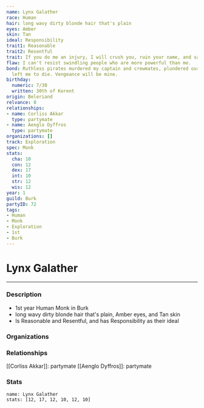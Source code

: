 ```yaml
---
name: Lynx Galather
race: Human
hair: long wavy dirty blonde hair that's plain
eyes: Amber
skin: Tan
ideal: Responsibility
trait1: Reasonable
trait2: Resentful
trait: If you do me an injury, I will crush you, ruin your name, and salt your fields.
flaw: I can't resist swindling people who are more powerful than me.
bond: Ruthless pirates murdered my captain and crewmates, plundered our ship, and
  left me to die. Vengeance will be mine.
birthday:
  numeric: 7/30
  written: 30th of Korent
origin: Beleriand
relvance: 0
relationships:
- name: Corliss Akkar
  type: partymate
- name: Aenglo Dyffros
  type: partymate
organizations: []
track: Exploration
spec: Monk
stats:
  cha: 10
  con: 12
  dex: 17
  int: 10
  str: 12
  wis: 12
year: 1
guild: Burk
partyID: 72
tags:
- Human
- Monk
- Exploration
- 1st
- Burk
---
```

# Lynx Galather
---
### Description
- 1st year Human Monk in Burk
- long wavy dirty blonde hair that's plain, Amber eyes, and Tan skin
- Is Reasonable and Resentful, and has Responsibility as their ideal

### Organizations
### Relationships
[[Corliss Akkar]]: partymate
[[Aenglo Dyffros]]: partymate
### Stats
```statblock
name: Lynx Galather
stats: [12, 17, 12, 10, 12, 10]
```